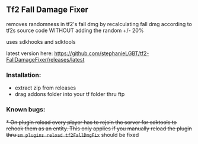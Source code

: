 ## Tf2 Fall Damage Fixer

removes randomness in tf2's fall dmg by recalculating fall dmg according to tf2s source code WITHOUT adding the random +/- 20%

uses sdkhooks and sdktools

latest version here: https://github.com/stephanieLGBT/tf2-FallDamageFixer/releases/latest

### Installation:

* extract zip from releases
* drag addons folder into your tf folder thru ftp

### Known bugs:

~~* On plugin reload every player has to rejoin the server for sdktools to rehook them as an entity. This only applies if you manually reload the plugin thru `sm plugins reload tf2FallDmgFix`~~ should be fixed

